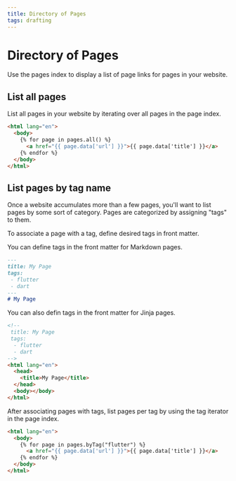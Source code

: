 ```yaml
---
title: Directory of Pages
tags: drafting
---
```

# Directory of Pages
Use the pages index to display a list of page links for pages in your website.

## List all pages
List all pages in your website by iterating over all pages in the page index.

```html
<html lang="en">
  <body>
    {% for page in pages.all() %}
      <a href="{{ page.data['url'] }}">{{ page.data['title'] }}</a>
    {% endfor %}
  </body>
</html>
```

## List pages by tag name
Once a website accumulates more than a few pages, you'll want to list pages by some sort of category.
Pages are categorized by assigning "tags" to them.

To associate a page with a tag, define desired tags in front matter.

You can define tags in the front matter for Markdown pages.

```markdown
---
title: My Page
tags:
 - flutter
 - dart
---
# My Page
```

You can also defin tags in the front matter for Jinja pages.

```html
<!--
 title: My Page
 tags:
  - flutter
  - dart
-->
<html lang="en">
  <head>
    <title>My Page</title>
  </head>
  <body></body>
</html>
```

After associating pages with tags, list pages per tag by using the tag iterator in the page index.

```html
<html lang="en">
  <body>
    {% for page in pages.byTag("flutter") %}
      <a href="{{ page.data['url'] }}">{{ page.data['title'] }}</a>
    {% endfor %}
  </body>
</html>
```
